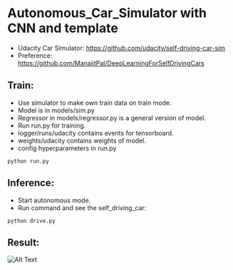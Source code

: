 # Autonomous_Car_Simulator with CNN and template
- Udacity Car Simulator: https://github.com/udacity/self-driving-car-sim
- Preference: https://github.com/ManajitPal/DeepLearningForSelfDrivingCars

## Train:
- Use simulator to make own train data on train mode.
- Model is in models/sim.py
- Regressor in models/regressor.py is a general version of model.
- Run run.py for training.
- logger/runs/udacity contains events for tensorboard.
- weights/udacity contains weights of model.
- config hyperparameters in run.py

```
python run.py
```

## Inference:
- Start autonomous mode.
- Run command and see the self_driving_car:

```
python drive.py
```

## Result:
![Alt Text](result/sim.gif)


